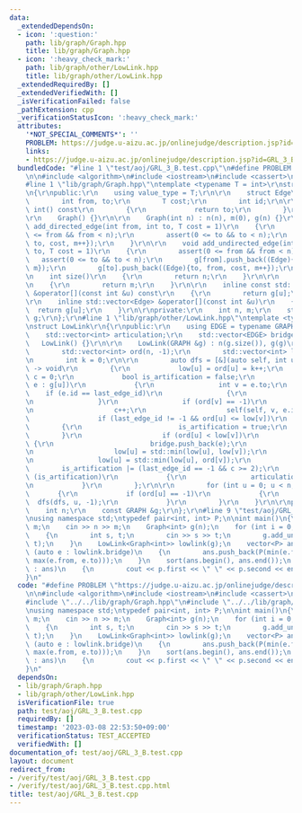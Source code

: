 ```yaml
---
data:
  _extendedDependsOn:
  - icon: ':question:'
    path: lib/graph/Graph.hpp
    title: lib/graph/Graph.hpp
  - icon: ':heavy_check_mark:'
    path: lib/graph/other/LowLink.hpp
    title: lib/graph/other/LowLink.hpp
  _extendedRequiredBy: []
  _extendedVerifiedWith: []
  _isVerificationFailed: false
  _pathExtension: cpp
  _verificationStatusIcon: ':heavy_check_mark:'
  attributes:
    '*NOT_SPECIAL_COMMENTS*': ''
    PROBLEM: https://judge.u-aizu.ac.jp/onlinejudge/description.jsp?id=GRL_3_B
    links:
    - https://judge.u-aizu.ac.jp/onlinejudge/description.jsp?id=GRL_3_B
  bundledCode: "#line 1 \"test/aoj/GRL_3_B.test.cpp\"\n#define PROBLEM \"https://judge.u-aizu.ac.jp/onlinejudge/description.jsp?id=GRL_3_B\"\
    \n\n#include <algorithm>\n#include <iostream>\n#include <cassert>\n#include <vector>\n\
    #line 1 \"lib/graph/Graph.hpp\"\ntemplate <typename T = int>\r\nstruct Graph\r\
    \n{\r\npublic:\r\n    using value_type = T;\r\n\r\n    struct Edge\r\n    {\r\n\
    \        int from, to;\r\n        T cost;\r\n        int id;\r\n\r\n        operator\
    \ int() const\r\n        {\r\n            return to;\r\n        }\r\n    };\r\n\
    \r\n    Graph() {}\r\n\r\n    Graph(int n) : n(n), m(0), g(n) {}\r\n\r\n    void\
    \ add_directed_edge(int from, int to, T cost = 1)\r\n    {\r\n        assert(0\
    \ <= from && from < n);\r\n        assert(0 <= to && to < n);\r\n        g[from].push_back((Edge){from,\
    \ to, cost, m++});\r\n    }\r\n\r\n    void add_undirected_edge(int from, int\
    \ to, T cost = 1)\r\n    {\r\n        assert(0 <= from && from < n);\r\n     \
    \   assert(0 <= to && to < n);\r\n        g[from].push_back((Edge){from, to, cost,\
    \ m});\r\n        g[to].push_back((Edge){to, from, cost, m++});\r\n    }\r\n\r\
    \n    int size()\r\n    {\r\n        return n;\r\n    }\r\n\r\n    int edge_size()\r\
    \n    {\r\n        return m;\r\n    }\r\n\r\n    inline const std::vector<Edge>\
    \ &operator[](const int &u) const\r\n    {\r\n        return g[u];\r\n    }\r\n\
    \r\n    inline std::vector<Edge> &operator[](const int &u)\r\n    {\r\n      \
    \  return g[u];\r\n    }\r\n\r\nprivate:\r\n    int n, m;\r\n    std::vector<std::vector<Edge>>\
    \ g;\r\n};\r\n#line 1 \"lib/graph/other/LowLink.hpp\"\ntemplate <typename GRAPH>\r\
    \nstruct LowLink\r\n{\r\npublic:\r\n    using EDGE = typename GRAPH::Edge;\r\n\
    \    std::vector<int> articulation;\r\n    std::vector<EDGE> bridge;\r\n\r\n \
    \   LowLink() {}\r\n\r\n    LowLink(GRAPH &g) : n(g.size()), g(g)\r\n    {\r\n\
    \        std::vector<int> ord(n, -1);\r\n        std::vector<int> low(n, -1);\r\
    \n        int k = 0;\r\n\r\n        auto dfs = [&](auto self, int u, int last_edge_id)\
    \ -> void\r\n        {\r\n            low[u] = ord[u] = k++;\r\n            int\
    \ c = 0;\r\n            bool is_artification = false;\r\n            for (auto\
    \ e : g[u])\r\n            {\r\n                int v = e.to;\r\n            \
    \    if (e.id == last_edge_id)\r\n                {\r\n                    continue;\r\
    \n                }\r\n                if (ord[v] == -1)\r\n                {\r\
    \n                    c++;\r\n                    self(self, v, e.id);\r\n   \
    \                 if (last_edge_id != -1 && ord[u] <= low[v])\r\n            \
    \        {\r\n                        is_artification = true;\r\n            \
    \        }\r\n                    if (ord[u] < low[v])\r\n                   \
    \ {\r\n                        bridge.push_back(e);\r\n                    }\r\
    \n                    low[u] = std::min(low[u], low[v]);\r\n                }\r\
    \n                low[u] = std::min(low[u], ord[v]);\r\n            }\r\n    \
    \        is_artification |= (last_edge_id == -1 && c >= 2);\r\n            if\
    \ (is_artification)\r\n            {\r\n                articulation.push_back(u);\r\
    \n            }\r\n        };\r\n\r\n        for (int u = 0; u < n; u++)\r\n \
    \       {\r\n            if (ord[u] == -1)\r\n            {\r\n              \
    \  dfs(dfs, u, -1);\r\n            }\r\n        }\r\n    }\r\n\r\nprivate:\r\n\
    \    int n;\r\n    const GRAPH &g;\r\n};\r\n#line 9 \"test/aoj/GRL_3_B.test.cpp\"\
    \nusing namespace std;\ntypedef pair<int, int> P;\n\nint main()\n{\n    int n,\
    \ m;\n    cin >> n >> m;\n    Graph<int> g(n);\n    for (int i = 0; i < m; i++)\n\
    \    {\n        int s, t;\n        cin >> s >> t;\n        g.add_undirected_edge(s,\
    \ t);\n    }\n    LowLink<Graph<int>> lowlink(g);\n    vector<P> ans;\n    for\
    \ (auto e : lowlink.bridge)\n    {\n        ans.push_back(P(min(e.from, e.to),\
    \ max(e.from, e.to)));\n    }\n    sort(ans.begin(), ans.end());\n    for (P p\
    \ : ans)\n    {\n        cout << p.first << \" \" << p.second << endl;\n    }\n\
    }\n"
  code: "#define PROBLEM \"https://judge.u-aizu.ac.jp/onlinejudge/description.jsp?id=GRL_3_B\"\
    \n\n#include <algorithm>\n#include <iostream>\n#include <cassert>\n#include <vector>\n\
    #include \"../../lib/graph/Graph.hpp\"\n#include \"../../lib/graph/other/LowLink.hpp\"\
    \nusing namespace std;\ntypedef pair<int, int> P;\n\nint main()\n{\n    int n,\
    \ m;\n    cin >> n >> m;\n    Graph<int> g(n);\n    for (int i = 0; i < m; i++)\n\
    \    {\n        int s, t;\n        cin >> s >> t;\n        g.add_undirected_edge(s,\
    \ t);\n    }\n    LowLink<Graph<int>> lowlink(g);\n    vector<P> ans;\n    for\
    \ (auto e : lowlink.bridge)\n    {\n        ans.push_back(P(min(e.from, e.to),\
    \ max(e.from, e.to)));\n    }\n    sort(ans.begin(), ans.end());\n    for (P p\
    \ : ans)\n    {\n        cout << p.first << \" \" << p.second << endl;\n    }\n\
    }\n"
  dependsOn:
  - lib/graph/Graph.hpp
  - lib/graph/other/LowLink.hpp
  isVerificationFile: true
  path: test/aoj/GRL_3_B.test.cpp
  requiredBy: []
  timestamp: '2023-03-08 22:53:50+09:00'
  verificationStatus: TEST_ACCEPTED
  verifiedWith: []
documentation_of: test/aoj/GRL_3_B.test.cpp
layout: document
redirect_from:
- /verify/test/aoj/GRL_3_B.test.cpp
- /verify/test/aoj/GRL_3_B.test.cpp.html
title: test/aoj/GRL_3_B.test.cpp
---
```

